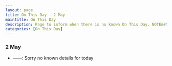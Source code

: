 ```yaml
---
layout: page
title: On This Day - 2 May
maintitle: On This Day
description: Page to inform when there is no known On This Day. NOTE&#58; There may still be comments.
categories: [On This Day]
---
```


### 2 May
* ——: Sorry no known details for today

